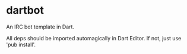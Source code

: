 dartbot
=======

An IRC bot template in Dart.

All deps should be imported automagically in Dart Editor. If not, just use 'pub install'.
